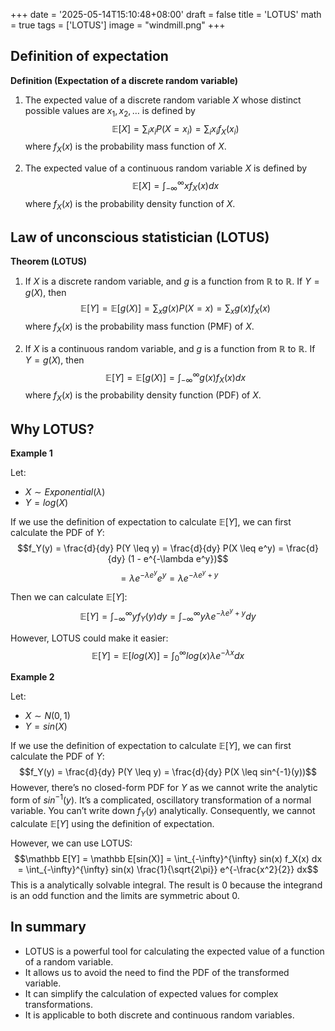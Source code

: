 +++
date = '2025-05-14T15:10:48+08:00'
draft = false
title = 'LOTUS'
math = true
tags = ['LOTUS']
image = "windmill.png"
+++

## Definition of expectation
**Definition (Expectation of a discrete random variable)** 
1. The expected value of a discrete random variable $X$ whose distinct possible values are $x_1, x_2, \ldots$ is defined by
$$\mathbb E[X] = \sum_{i} x_i P(X = x_i) = \sum_{i} x_i f_X(x_i)$$
where $f_X(x)$ is the probability mass function of $X$.

2. The expected value of a continuous random variable $X$ is defined by
$$\mathbb E[X] = \int_{-\infty}^{\infty} x f_X(x) dx$$
where $f_X(x)$ is the probability density function of $X$.


## Law of unconscious statistician (LOTUS)

**Theorem (LOTUS)** 
1. If $X$ is a discrete random variable, and $g$ is a function from $\mathbb R$ to $\mathbb R$. If $Y=g(X)$, then
$$\mathbb E[Y] = \mathbb E[g(X)] = \sum_{x} g(x) P(X = x) = \sum_{x} g(x) f_X(x)$$
where $f_X(x)$ is the probability mass function (PMF) of $X$.

2. If $X$ is a continuous random variable, and $g$ is a function from $\mathbb R$ to $\mathbb R$. If $Y=g(X)$, then
$$\mathbb E[Y] = \mathbb E[g(X)] = \int_{-\infty}^{\infty} g(x) f_X(x) dx$$
where $f_X(x)$ is the probability density function (PDF) of $X$.

## Why LOTUS?
**Example 1**

Let:
- $X \sim Exponential(\lambda)$
- $Y=log(X)$

If we use the definition of expectation to calculate $\mathbb E[Y]$, we can first calculate the PDF of $Y$:
$$f_Y(y) = \frac{d}{dy} P(Y \leq y) = \frac{d}{dy} P(X \leq e^y) = \frac{d}{dy} (1 - e^{-\lambda e^y})$$
$$= \lambda e^{-\lambda e^y} e^y = \lambda e^{-\lambda e^y + y}$$

Then we can calculate $\mathbb E[Y]$:
$$\mathbb E[Y] = \int_{-\infty}^{\infty} y f_Y(y) dy = \int_{-\infty}^{\infty} y \lambda e^{-\lambda e^y + y} dy$$

However, LOTUS could make it easier:
$$\mathbb E[Y] = \mathbb E[log(X)] = \int_{0}^{\infty} log(x) \lambda e^{-\lambda x} dx$$

**Example 2**

Let:
- $X \sim N(0,1)$
- $Y = sin(X)$

If we use the definition of expectation to calculate $\mathbb E[Y]$, we can first calculate the PDF of $Y$:
$$f_Y(y) = \frac{d}{dy} P(Y \leq y) = \frac{d}{dy} P(X \leq sin^{-1}(y))$$
However, there’s no closed-form PDF for $Y$ as we cannot write the analytic form of $sin^{-1}(y)$. It’s a complicated, oscillatory transformation of a normal variable. You can’t write down $f_Y(y)$ analytically. Consequently, we cannot calculate $\mathbb E[Y]$ using the definition of expectation.

However, we can use LOTUS:
$$\mathbb E[Y] = \mathbb E[sin(X)] = \int_{-\infty}^{\infty} sin(x) f_X(x) dx = \int_{-\infty}^{\infty} sin(x) \frac{1}{\sqrt{2\pi}} e^{-\frac{x^2}{2}} dx$$
This is a analytically solvable integral. The result is $0$ because the integrand is an odd function and the limits are symmetric about $0$.

## In summary
- LOTUS is a powerful tool for calculating the expected value of a function of a random variable.
- It allows us to avoid the need to find the PDF of the transformed variable.
- It can simplify the calculation of expected values for complex transformations.
- It is applicable to both discrete and continuous random variables.